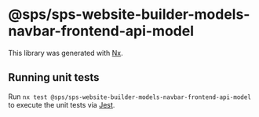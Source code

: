 # @sps/sps-website-builder-models-navbar-frontend-api-model

This library was generated with [Nx](https://nx.dev).

## Running unit tests

Run `nx test @sps/sps-website-builder-models-navbar-frontend-api-model` to execute the unit tests via [Jest](https://jestjs.io).

